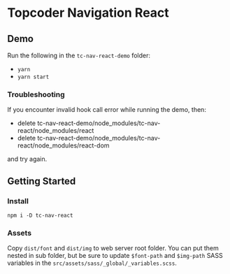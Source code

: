 # Topcoder Navigation React

## Demo

Run the following in the `tc-nav-react-demo` folder:

- `yarn`
- `yarn start`

### Troubleshooting

If you encounter invalid hook call error while running the demo, then:

  - delete tc-nav-react-demo/node_modules/tc-nav-react/node_modules/react
  - delete tc-nav-react-demo/node_modules/tc-nav-react/node_modules/react-dom

and try again.

## Getting Started

### Install

```
npm i -D tc-nav-react
```

### Assets

Copy `dist/font` and `dist/img` to web server root folder. You can put them nested in sub folder, but be sure to update `$font-path` and `$img-path` SASS variables in the `src/assets/sass/_global/_variables.scss`.